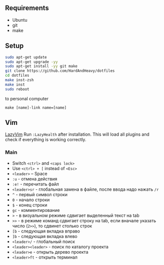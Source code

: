 ## Requirements
* Ubuntu
* git
* make

## Setup
```sh
sudo apt-get update
sudo apt-get upgrade -yy
sudo apt-get install -yy git make
git clone https://github.com/HardAndHeavy/dotfiles 
cd dotfiles
make inst-zsh
make inst
sudo reboot
```
to personal computer
```
make [name]-link name=[name]
```

## Vim
[LazyVim](https://www.lazyvim.org/)
Run `:LazyHealth` after installation. This will load all plugins and check if everything is working correctly. 

### Main
* Switch `<ctrl>` and `<caps lock>`
* Use `<ctrl> + [` instead of `<Esc>`
* `<leader>` – Space
* `:u` - отмена действия
* `:e!` - перечитать файл
* `<leader>sr` - глобальная замена в файле, после ввода надо нажать `/r`
* `^` - первый символ строки
* `0` - начало строки
* `$` - конец строки
* `gc` - комментирование
* `>` - в визуальном режиме сдвигает выделенный текст на tab
* `>>` - в режиме команд сдвигает строку на tab, если вначале указать число (`2>>`), то сдвинет столько строк
* `[b` - следующая вкладка вправо
* `]b` - следующая вкладка влево
* `<leader>/` - глобальный поиск
* `<leader><leader>` - поиск по каталогу проекта
* `<leader>e` - открыть дерево проекта
* `<leader>ft` - открыть терминал
